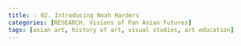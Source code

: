 ```yaml
---
title: 💡 02. Introducing Noah Harders
categories: [RESEARCH. Visions of Pan Asian Futures]
tags: [asian art, history of art, visual studies, art education]
---
```


